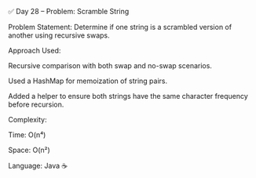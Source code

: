 ✅ Day 28 – Problem: Scramble String

Problem Statement:
Determine if one string is a scrambled version of another using recursive swaps.

Approach Used:

Recursive comparison with both swap and no-swap scenarios.

Used a HashMap for memoization of string pairs.

Added a helper to ensure both strings have the same character frequency before recursion.

Complexity:

Time: O(n⁴)

Space: O(n²)

Language: Java ☕
